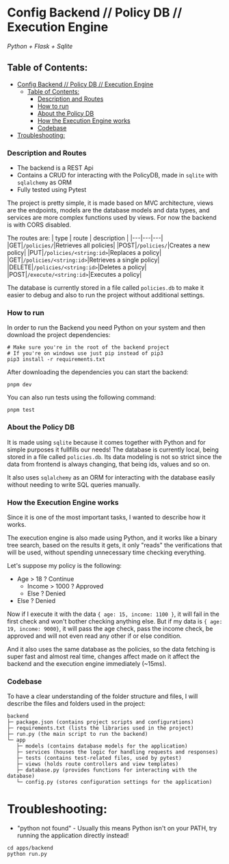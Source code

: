 # Config Backend // Policy DB // Execution Engine
_Python + Flask + Sqlite_

## Table of Contents:
- [Config Backend // Policy DB // Execution Engine](#config-backend--policy-db--execution-engine)
  - [Table of Contents:](#table-of-contents)
    - [Description and Routes](#description-and-routes)
    - [How to run](#how-to-run)
    - [About the Policy DB](#about-the-policy-db)
    - [How the Execution Engine works](#how-the-execution-engine-works)
    - [Codebase](#codebase)
- [Troubleshooting:](#troubleshooting)

### Description and Routes
- The backend is a REST Api
- Contains a CRUD for interacting with the PolicyDB, made in `sqlite` with `sqlalchemy` as ORM
- Fully tested using Pytest

The project is pretty simple, it is made based on MVC architecture, views are the endpoints, models are the database models and data types, and services are more complex functions used by views. For now the backend is with CORS disabled.

The routes are:
| type | route | description |
|---|---|---|
|GET|`/policies/`|Retrieves all policies|
|POST|`/policies/`|Creates a new policy|
|PUT|`/policies/<string:id>`|Replaces a policy|
|GET|`/policies/<string:id>`|Retrieves a single policy|
|DELETE|`/policies/<string:id>`|Deletes a policy|
|POST|`/execute/<string:id>`|Executes a policy|

The database is currently stored in a file called `policies.db` to make it easier to debug and also to run the project without additional settings.

### How to run
In order to run the Backend you need Python on your system and then download the project dependencies:
```shell
# Make sure you're in the root of the backend project
# If you're on windows use just pip instead of pip3
pip3 install -r requirements.txt
```

After downloading the dependencies you can start the backend:
```shell
pnpm dev
```

You can also run tests using the following command:
```shell
pnpm test
```

[](#how-the-execution-engine-works)
### About the Policy DB
It is made using `sqlite` because it comes together with Python and for simple purposes it fullfills our needs! The database is currently local, being stored in a file called `policies.db`. Its data modeling is not so strict since the data from frontend is always changing, that being ids, values and so on.

It also uses `sqlalchemy` as an ORM for interacting with the database easily without needing to write SQL queries manually.

### How the Execution Engine works
Since it is one of the most important tasks, I wanted to describe how it works.

The execution engine is also made using Python, and it works like a binary tree search, based on the results it gets, it only "reads" the verifications that will be used, without spending unnecessary time checking everything.

Let's suppose my policy is the following:
- Age > 18 ? Continue
  - Income > 1000 ? Approved
  - Else ? Denied
- Else ? Denied


Now if I execute it with the data `{ age: 15, income: 1100 }`, it will fail in the first check and won't bother checking anything else. But if my data is `{ age: 19, income: 9000}`, it will pass the age check, pass the income check, be approved and will not even read any other if or else condition.

And it also uses the same database as the policies, so the data fetching is super fast and almost real time, changes affect made on it affect the backend and the execution engine immediately (~15ms).

### Codebase
To have a clear understanding of the folder structure and files, I will describe the files and folders used in the project:
```
backend
├─ package.json (contains project scripts and configurations)
├─ requirements.txt (lists the libraries used in the project)
├─ run.py (the main script to run the backend)
└─ app
   ├─ models (contains database models for the application)
   ├─ services (houses the logic for handling requests and responses)
   ├─ tests (contains test-related files, used by pytest)
   ├─ views (holds route controllers and view templates)
   ├─ database.py (provides functions for interacting with the database)
   └─ config.py (stores configuration settings for the application)
```

# Troubleshooting:
- "python not found" - Usually this means Python isn't on your PATH, try running the application directly instead!
```shell
cd apps/backend
python run.py
```
